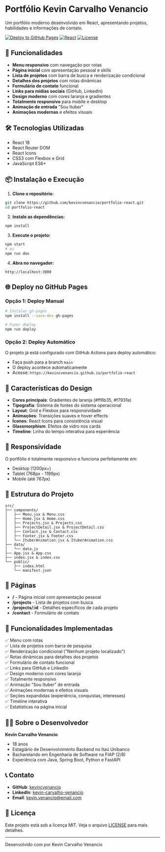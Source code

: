 # Portfólio Kevin Carvalho Venancio

Um portfólio moderno desenvolvido em React, apresentando projetos, habilidades e informações de contato.

[![Deploy to GitHub Pages](https://github.com/kevincvenancio/portfolio-react/actions/workflows/deploy.yml/badge.svg)](https://github.com/kevincvenancio/portfolio-react/actions/workflows/deploy.yml)
[![React](https://img.shields.io/badge/React-18.2.0-blue.svg)](https://reactjs.org/)
[![License](https://img.shields.io/badge/License-MIT-green.svg)](LICENSE)

## 🚀 Funcionalidades

- **Menu responsivo** com navegação por rotas
- **Página inicial** com apresentação pessoal e skills
- **Lista de projetos** com barra de busca e renderização condicional
- **Detalhes dos projetos** com rotas dinâmicas
- **Formulário de contato** funcional
- **Links para mídias sociais** (GitHub, LinkedIn)
- **Design moderno** com cores laranja e gradientes
- **Totalmente responsivo** para mobile e desktop
- **Animação de entrada** "Sou Ituber"
- **Animações modernas** e efeitos visuais

## 🛠️ Tecnologias Utilizadas

- React 18
- React Router DOM
- React Icons
- CSS3 com Flexbox e Grid
- JavaScript ES6+

## 📦 Instalação e Execução

1. **Clone o repositório:**
```bash
git clone https://github.com/kevincvenancio/portfolio-react.git
cd portfolio-react
```

2. **Instale as dependências:**
```bash
npm install
```

3. **Execute o projeto:**
```bash
npm start
# ou
npm run dev
```

4. **Abra no navegador:**
```
http://localhost:3000
```

## 🌐 Deploy no GitHub Pages

### Opção 1: Deploy Manual
```bash
# Instalar gh-pages
npm install --save-dev gh-pages

# Fazer deploy
npm run deploy
```

### Opção 2: Deploy Automático
O projeto já está configurado com GitHub Actions para deploy automático:
- Faça push para a branch `main`
- O deploy acontece automaticamente
- Acesse: `https://kevincvenancio.github.io/portfolio-react`

## 🎨 Características do Design

- **Cores principais**: Gradientes de laranja (#ff6b35, #f7931e)
- **Tipografia**: Sistema de fontes do sistema operacional
- **Layout**: Grid e Flexbox para responsividade
- **Animações**: Transições suaves e hover effects
- **Ícones**: React Icons para consistência visual
- **Glassmorphism**: Efeitos de vidro nos cards
- **Timeline**: Linha do tempo interativa para experiência

## 📱 Responsividade

O portfólio é totalmente responsivo e funciona perfeitamente em:
- Desktop (1200px+)
- Tablet (768px - 1199px)
- Mobile (até 767px)

## 🔧 Estrutura do Projeto

```
src/
├── components/
│   ├── Menu.jsx & Menu.css
│   ├── Home.jsx & Home.css
│   ├── Projects.jsx & Projects.css
│   ├── ProjectDetail.jsx & ProjectDetail.css
│   ├── Contact.jsx & Contact.css
│   ├── Footer.jsx & Footer.css
│   └── ItuberAnimation.jsx & ItuberAnimation.css
├── data/
│   └── data.js
├── App.jsx & App.css
├── index.jsx & index.css
└── public/
    ├── index.html
    └── manifest.json
```

## 📄 Páginas

- **/** - Página inicial com apresentação pessoal
- **/projects** - Lista de projetos com busca
- **/projects/:id** - Detalhes específicos de cada projeto
- **/contact** - Formulário de contato

## 🎯 Funcionalidades Implementadas

✅ Menu com rotas  
✅ Lista de projetos com barra de pesquisa  
✅ Renderização condicional ("Nenhum projeto localizado")  
✅ Rotas dinâmicas para detalhes dos projetos  
✅ Formulário de contato funcional  
✅ Links para GitHub e LinkedIn  
✅ Design moderno com cores laranja  
✅ Totalmente responsivo  
✅ Animação "Sou Ituber" de entrada  
✅ Animações modernas e efeitos visuais  
✅ Seções expandidas (experiência, conquistas, interesses)  
✅ Timeline interativa  
✅ Estatísticas na página inicial  

## 👨‍💻 Sobre o Desenvolvedor

**Kevin Carvalho Venancio**  
- 18 anos
- Estagiário de Desenvolvimento Backend no Itaú Unibanco
- Bacharelando em Engenharia de Software na FIAP (2/8)
- Experiência com Java, Spring Boot, Python e FastAPI

## 📞 Contato

- **GitHub**: [kevincvenancio](https://github.com/kevincvenancio)
- **LinkedIn**: [kevin-carvalho-venancio](https://linkedin.com/in/kevin-carvalho-venancio)
- **Email**: kevin.venancio@email.com

## 📝 Licença

Este projeto está sob a licença MIT. Veja o arquivo [LICENSE](LICENSE) para mais detalhes.

---

Desenvolvido com por Kevin Carvalho Venancio
